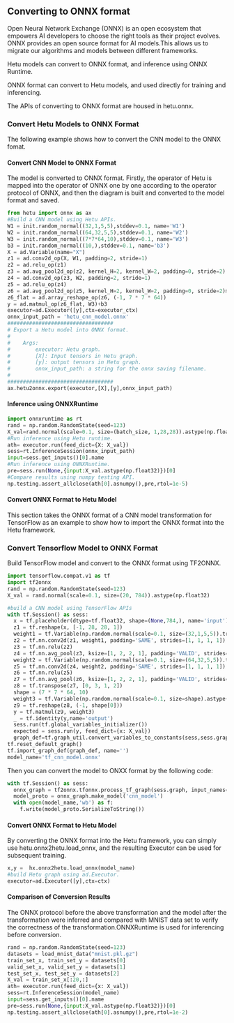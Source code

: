 ## Converting to ONNX format

Open Neural Network Exchange (ONNX) is an open ecosystem that empowers AI developers to choose the right tools as their project evolves. ONNX provides an open source format for AI models.This allows us to migrate our algorithms and models between different frameworks.

Hetu models can convert to ONNX format, and inference using ONNX Runtime. 

ONNX format can convert to Hetu models, and used directly for training and inferencing.

The APIs of converting to ONNX format are housed in hetu.onnx.

### Convert Hetu Models to ONNX Format

The following example shows how to convert the CNN model to the ONNX fomat.

#### Convert CNN Model to ONNX Format

The model is converted to ONNX format. Firstly, the operator of Hetu is mapped into the operator of ONNX one by one according to the operator protocol of ONNX, and then the diagram is built and converted to the model format and saved.

```python
from hetu import onnx as ax
#Build a CNN model using Hetu APIs.
W1 = init.random_normal((32,1,5,5),stddev=0.1, name='W1')
W2 = init.random_normal((64,32,5,5),stddev=0.1, name='W2')
W3 = init.random_normal((7*7*64,10),stddev=0.1, name='W3')
b3 = init.random_normal((10,),stddev=0.1, name='b3')
X = ad.Variable(name="X")
z1 = ad.conv2d_op(X, W1, padding=2, stride=1)
z2 = ad.relu_op(z1)
z3 = ad.avg_pool2d_op(z2, kernel_H=2, kernel_W=2, padding=0, stride=2)
z4 = ad.conv2d_op(z3, W2, padding=2, stride=1)
z5 = ad.relu_op(z4)
z6 = ad.avg_pool2d_op(z5, kernel_H=2, kernel_W=2, padding=0, stride=2)m
z6_flat = ad.array_reshape_op(z6, (-1, 7 * 7 * 64))
y = ad.matmul_op(z6_flat, W3)+b3
executor=ad.Executor([y],ctx=executor_ctx)
onnx_input_path = 'hetu_cnn_model.onnx'
##################################
# Export a Hetu model into ONNX format.
#
#    Args:
#        executor: Hetu graph.
#        [X]: Input tensors in Hetu graph.
#        [y]: output tensors in Hetu graph.
#        onnx_input_path: a string for the onnx saving filename.
#
##################################
ax.hetu2onnx.export(executor,[X],[y],onnx_input_path)
```

#### **Inference using ONNXRuntime**

```python
import onnxruntime as rt
rand = np.random.RandomState(seed=123)
X_val=rand.normal(scale=0.1, size=(batch_size, 1,28,28)).astype(np.float32)
#Run inference using Hetu runtime.
ath= executor.run(feed_dict={X: X_val})
sess=rt.InferenceSession(onnx_input_path)
input=sess.get_inputs()[0].name
#Run inference using ONNXRuntime.
pre=sess.run(None,{input:X_val.astype(np.float32)})[0]
#Compare results using numpy testing API.
np.testing.assert_allclose(ath[0].asnumpy(),pre,rtol=1e-5)
```

#### **Convert ONNX Format to Hetu Model** 

This section takes the ONNX format of a CNN model transformation for TensorFlow as an example to show how to import the ONNX format into the Hetu framework.

### **Convert Tensorflow Model to ONNX Format**

Build TensorFlow model and convert to the ONNX format using TF2ONNX.

```python
import tensorflow.compat.v1 as tf
import tf2onnx
rand = np.random.RandomState(seed=123)
X_val = rand.normal(scale=0.1, size=(20, 784)).astype(np.float32)

#build a CNN model using TensorFlow APIs
with tf.Session() as sess:
  x = tf.placeholder(dtype=tf.float32, shape=(None,784,), name='input')
  z1 = tf.reshape(x, [-1, 28, 28, 1])
  weight1 = tf.Variable(np.random.normal(scale=0.1, size=(32,1,5,5)).transpose([2, 3, 1, 0]).astype(np.float32))
  z2 = tf.nn.conv2d(z1, weight1, padding='SAME', strides=[1, 1, 1, 1])
  z3 = tf.nn.relu(z2)
  z4 = tf.nn.avg_pool(z3, ksize=[1, 2, 2, 1], padding='VALID', strides=[1, 2, 2, 1])
  weight2 = tf.Variable(np.random.normal(scale=0.1, size=(64,32,5,5)).transpose([2, 3, 1, 0]).astype(np.float32))
  z5 = tf.nn.conv2d(z4, weight2, padding='SAME', strides=[1, 1, 1, 1])
  z6 = tf.nn.relu(z5)
  z7 = tf.nn.avg_pool(z6, ksize=[1, 2, 2, 1], padding='VALID', strides=[1, 2, 2, 1])
  z8 = tf.transpose(z7, [0, 3, 1, 2])
  shape = (7 * 7 * 64, 10)
  weight3 = tf.Variable(np.random.normal(scale=0.1, size=shape).astype(np.float32))
  z9 = tf.reshape(z8, (-1, shape[0]))
  y = tf.matmul(z9, weight3)
  _ = tf.identity(y,name='output')
  sess.run(tf.global_variables_initializer())
  expected = sess.run(y, feed_dict={x: X_val})
  graph_def=tf.graph_util.convert_variables_to_constants(sess,sess.graph_def, 'output'])
tf.reset_default_graph()
tf.import_graph_def(graph_def, name='')
model_name='tf_cnn_model.onnx'
```

Then you can convert the model to ONXX format by the following code:

```python
with tf.Session() as sess:
  onnx_graph = tf2onnx.tfonnx.process_tf_graph(sess.graph, input_names=['input:0'], output_names=['output:0'],)
  model_proto = onnx_graph.make_model('cnn_model')
  with open(model_name,'wb') as f:
    f.write(model_proto.SerializeToString())
```

#### **Convert ONNX Format to Hetu Model**

By converting the ONNX format into the Hetu framework, you can simply use hetu.onnx2hetu.load_onnx, and the resulting Executor can be used for subsequent training.

```python
x,y =  hx.onnx2hetu.load_onnx(model_name)
#build Hetu graph using ad.Executor.
executor=ad.Executor([y],ctx=ctx)
```

#### **Comparison of Conversion Results**

The ONNX protocol before the above transformation and the model after the transformation were inferred and compared with MNIST data set to verify the correctness of the transformation.ONNXRuntime is used for inferencing before conversion.

```python
rand = np.random.RandomState(seed=123)
datasets = load_mnist_data("mnist.pkl.gz")
train_set_x, train_set_y = datasets[0]
valid_set_x, valid_set_y = datasets[1]
test_set_x, test_set_y = datasets[2]
X_val = train_set_x[:20,:]
ath= executor.run(feed_dict={x: X_val})
sess=rt.InferenceSession(model_name)
input=sess.get_inputs()[0].name
pre=sess.run(None,{input:X_val.astype(np.float32)})[0]
np.testing.assert_allclose(ath[0].asnumpy(),pre,rtol=1e-2)
```

